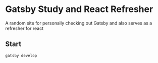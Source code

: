 # Gatsby Study and React Refresher
A random site for personally checking out Gatsby and also serves as a refresher for react

## Start 
```
gatsby develop
```
